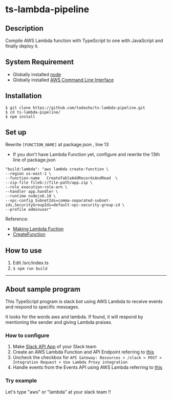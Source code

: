 # ts-lambda-pipeline
## Description
Compile AWS Lambda function with TypeScript to one with JavaScript and finally deploy it.

## System Requirement
* Globally installed [node](https://nodejs.org/en/)
* Globally installed [AWS Command Line Interface](http://docs.aws.amazon.com/ja_jp/cli/latest/userguide/installing.html)

## Installation
```
$ git clone https://github.com/tadasho/ts-lambda-pipeline.git
$ cd ts-lambda-pipeline/
$ npm install
```

## Set up
Rewrite ```[FUNCTION_NAME]``` at package.json , line 13
* If you don't have Lambda Function yet, configure and rewrite the 13th line of package.json
```
"build:lambda": "aws lambda create-function \
--region us-east-1 \
--function-name   CreateTableAddRecordsAndRead  \
--zip-file fileb://file-path/app.zip \
--role execution-role-arn \
--handler app.handler \
--runtime nodejs6.10 \
--vpc-config SubnetIds=comma-separated-subnet-ids,SecurityGroupIds=default-vpc-security-group-id \
--profile adminuser"
```
Reference:
- [Making Lambda Fuction](http://docs.aws.amazon.com/ja_jp/lambda/latest/dg/with-userapp-walkthrough-custom-events-upload.html)
- [CreateFunction](http://docs.aws.amazon.com/ja_jp/lambda/latest/dg/API_CreateFunction.html)

## How to use
1. Edit /src/index.ts
2. ```$ npm run build```

* * *

## About sample program
This TypeScript program is slack bot using AWS Lambda to receive events and respond to specific messages.

It looks for the words aws and lambda. If found, it will respond by mentioning the sender and giving Lambda praises.

### How to configure
1. Make [Slack API App](https://api.slack.com/apps?new_app=1) of your Slack team
2. Create an AWS Lambda Function and API Endpoint referring to [this](https://api.slack.com/tutorials/aws-lambda)
3. Uncheck the checkbox for ```API Gateway: Resources > /slack > POST > Integration Request > Use Lambda Proxy integration```
4. Handle events from the Events API using AWS Lambda referring to [this](https://api.slack.com/tutorials/events-api-using-aws-lambda)

### Try example
Let's type "aws" or "lambda" at your slack team !!
